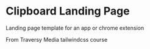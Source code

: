 # Clipboard Landing Page

Landing page template for an app or chrome extension

From Traversy Media tailwindcss course
